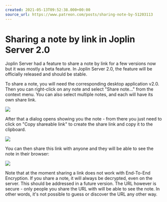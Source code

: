 ```yaml
---
created: 2021-05-13T09:52:38.000+00:00
source_url: https://www.patreon.com/posts/sharing-note-by-51203113
---
```


# Sharing a note by link in Joplin Server 2.0

Joplin Server had a feature to share a note by link for a few versions now but it was mostly a beta feature. In Joplin Server 2.0, the feature will be officially released and should be stable.

To share a note, you will need the corresponding desktop application v2.0. Then you can right-click on any note and select "Share note..." from the context menu. You can also select multiple notes, and each will have its own share link.

![](https://raw.githubusercontent.com/laurent22/joplin/dev/Assets/WebsiteAssets/images/news/20210513-095238_0.jpg)

After that a dialog opens showing you the note - from there you just need to click on "Copy shareable link" to create the share link and copy it to the clipboard.

![](https://raw.githubusercontent.com/laurent22/joplin/dev/Assets/WebsiteAssets/images/news/20210513-095238_1.jpg)

You can then share this link with anyone and they will be able to see the note in their browser:

![](https://raw.githubusercontent.com/laurent22/joplin/dev/Assets/WebsiteAssets/images/news/20210513-095238_2.jpg)

Note that at the moment sharing a link does not work with End-To-End Encryption. If you share a note, it will always be decrypted, even on the server. This should be addressed in a future version. The URL however is secure - only people you share the URL with will be able to see the note. In other words, it's not possible to guess or discover the URL any other way.